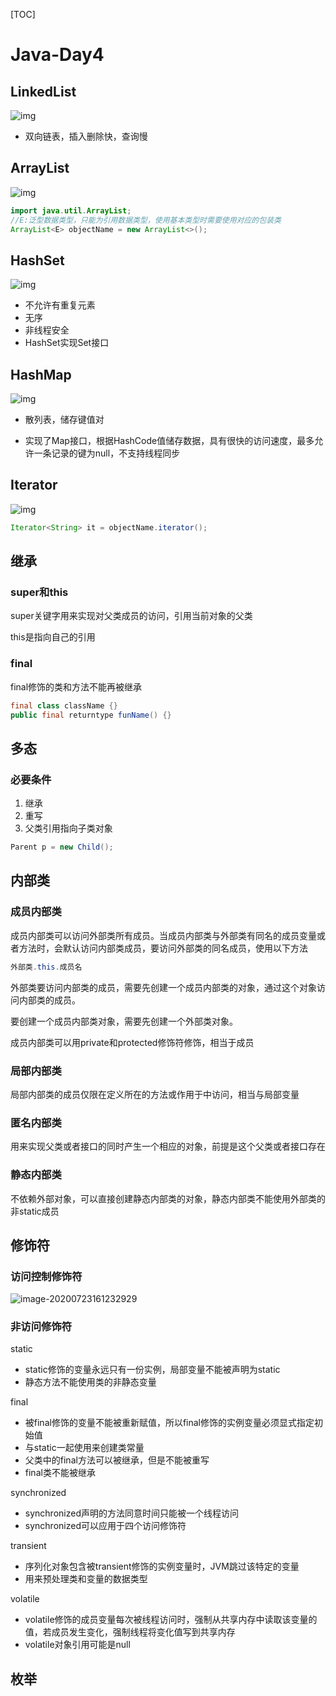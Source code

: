 [TOC]

# Java-Day4

## LinkedList

![img](https://www.runoob.com/wp-content/uploads/2020/06/20190328164737.png)

* 双向链表，插入删除快，查询慢

## ArrayList

![img](https://www.runoob.com/wp-content/uploads/2020/06/arraylist.png)
```java
import java.util.ArrayList;
//E:泛型数据类型，只能为引用数据类型，使用基本类型时需要使用对应的包装类
ArrayList<E> objectName = new ArrayList<>();
```

## HashSet

![img](https://www.runoob.com/wp-content/uploads/2020/07/java-hashset-hierarchy.png)

* 不允许有重复元素
* 无序
* 非线程安全
* HashSet实现Set接口

## HashMap

![img](https://www.runoob.com/wp-content/uploads/2020/07/WV9wXLl.png)

* 散列表，储存键值对

* 实现了Map接口，根据HashCode值储存数据，具有很快的访问速度，最多允许一条记录的键为null，不支持线程同步

  

## Iterator

![img](https://www.runoob.com/wp-content/uploads/2020/07/ListIterator-Class-Diagram.jpg)

```java
Iterator<String> it = objectName.iterator();
```

## 继承

### super和this

super关键字用来实现对父类成员的访问，引用当前对象的父类

this是指向自己的引用

### final

final修饰的类和方法不能再被继承

```java
final class className {}
public final returntype funName() {}
```

## 多态

### 必要条件

1. 继承
2. 重写
3. 父类引用指向子类对象

```java
Parent p = new Child();
```

## 内部类

### 成员内部类

成员内部类可以访问外部类所有成员。当成员内部类与外部类有同名的成员变量或者方法时，会默认访问内部类成员，要访问外部类的同名成员，使用以下方法

```java
外部类.this.成员名
```

外部类要访问内部类的成员，需要先创建一个成员内部类的对象，通过这个对象访问内部类的成员。

要创建一个成员内部类对象，需要先创建一个外部类对象。

成员内部类可以用private和protected修饰符修饰，相当于成员

### 局部内部类

局部内部类的成员仅限在定义所在的方法或作用于中访问，相当与局部变量

### 匿名内部类

用来实现父类或者接口的同时产生一个相应的对象，前提是这个父类或者接口存在

### 静态内部类

不依赖外部对象，可以直接创建静态内部类的对象，静态内部类不能使用外部类的非static成员

## 修饰符

### 访问控制修饰符

![image-20200723161232929](C:\Users\曹粤文\AppData\Roaming\Typora\typora-user-images\image-20200723161232929.png)

### 非访问修饰符

static

* static修饰的变量永远只有一份实例，局部变量不能被声明为static
* 静态方法不能使用类的非静态变量

final

* 被final修饰的变量不能被重新赋值，所以final修饰的实例变量必须显式指定初始值
* 与static一起使用来创建类常量
* 父类中的final方法可以被继承，但是不能被重写
* final类不能被继承

synchronized

* synchronized声明的方法同意时间只能被一个线程访问
* synchronized可以应用于四个访问修饰符

transient

* 序列化对象包含被transient修饰的实例变量时，JVM跳过该特定的变量
* 用来预处理类和变量的数据类型

volatile

* volatile修饰的成员变量每次被线程访问时，强制从共享内存中读取该变量的值，若成员发生变化，强制线程将变化值写到共享内存
* volatile对象引用可能是null

## 枚举